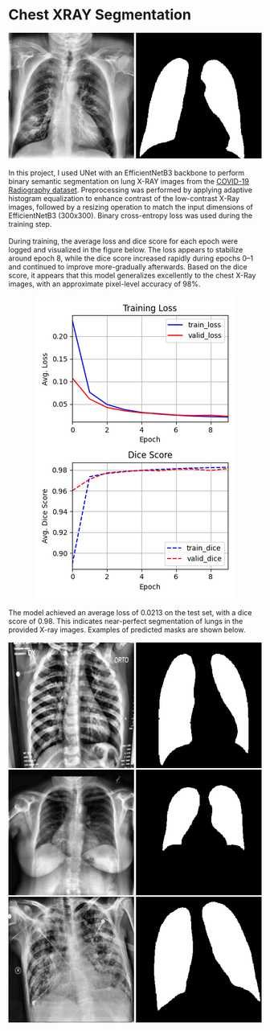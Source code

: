 <h1>Chest XRAY Segmentation</h1>
<div align="center">
    <img src="./figures/image.png" width=250px> <img src="./figures/mask.png" width=250px>
</div>
</br>

<div>
    In this project, I used UNet with an EfficientNetB3 backbone to perform binary semantic segmentation on lung X-RAY images from the <a href="https://www.kaggle.com/datasets/tawsifurrahman/covid19-radiography-database">COVID-19 Radiography dataset</a>. Preprocessing was performed by applying adaptive histogram equalization to enhance contrast of the low-contrast X-Ray images, followed by a resizing operation to match the input dimensions of EfficientNetB3 (300x300). Binary cross-entropy loss was used during the training step.
</div>
</br>

<div>
    During training, the average loss and dice score for each epoch were logged and visualized in the figure below. The loss appears to stabilize around epoch 8, while the dice score increased rapidly during epochs 0–1 and continued to improve more-gradually afterwards. Based on the dice score, it appears that this model generalizes excellently to the chest X-Ray images, with an approximate pixel-level accuracy of 98%. 
</div>
</br>

<div align="center">
    <img src = "./figures/figure1.png">
</div>
</br>

<div>
    The model achieved an average loss of 0.0213 on the test set, with a dice score of 0.98. This indicates near-perfect segmentation of lungs in the provided X-ray images. Examples of predicted masks are shown below.
</div>
</br>

<div align="center">
    <img src="./figures/pred_img1.png" width=250px>
    <img src="./figures/pred1.png" width=250px>
    </br>
    <img src="./figures/pred_img2.png" width=250px>
    <img src="./figures/pred2.png" width=250px>
    </br>
    <img src="./figures/pred_img3.png" width=250px>
    <img src="./figures/pred3.png" width=250px>
    </br>
</div>